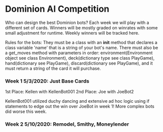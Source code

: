 <h1>Dominion AI Competition</h1>

Who can design the best Dominion bots? Each week we will play with a different set of cards. Winners will be mostly graded on winrates with some small adjustment for runtime. Weekly winners will be tracked here.

Rules for the bots: They must be a class with an __init__ method that declares a class variable 'name' that is a string of your bot's name. There must also be a get_moves method with parameters in order: environment(Environment object see class Environment), deck(dictionary type see class PlayGame), hand(dictionary see PlayGame), discard(dictionary see PlayGame), and it must return a string of the card it will purchase.

<h3>Week 1 5/3/2020: Just Base Cards</h3>
1st Place: Kellen with KellenBot001
2nd Place: Joe with JoeBot2

KellenBot001 utilized duchy dancing and extensive ad hoc logic using if statements to edge out the win over JoeBot in week 1! More complex bots did worse this week.

<h3>Week 2 5/10/2020: Remodel, Smithy, Moneylender</h3.
